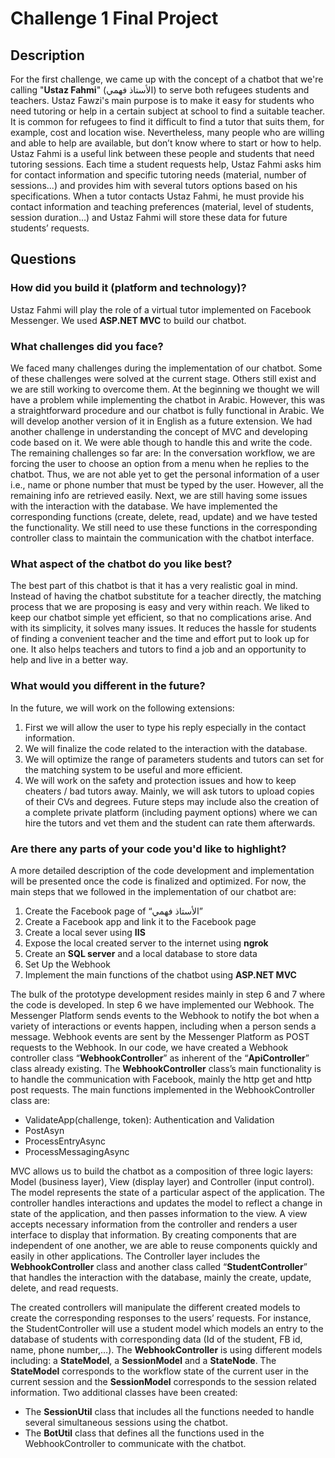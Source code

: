 # Challenge 1 Final Project

## Description

For the first challenge, we came up with the concept of a chatbot that we're calling "**Ustaz Fahmi**" (الأستاذ فهمي) to serve both refugees students and teachers. Ustaz Fawzi's main purpose is to make it easy for students who need tutoring or help in a certain subject at school to find a suitable teacher. It is common for refugees to find it difficult to find a tutor that suits them, for example, cost and location wise. Nevertheless, many people who are willing and able to help are available, but don’t know where to start or how to help. Ustaz Fahmi is a useful link between these people and students that need tutoring sessions. Each time a student requests help, Ustaz Fahmi asks him for contact information and specific tutoring needs (material, number of sessions...) and provides him with several tutors options based on his specifications. When a tutor contacts Ustaz Fahmi, he must provide his contact information and teaching preferences (material, level of students, session duration…) and Ustaz Fahmi will store these data for future students’ requests.

## Questions

### How did you build it (platform and technology)?

Ustaz Fahmi will play the role of a virtual tutor implemented on Facebook Messenger.  We used **ASP.NET MVC** to build our chatbot. 

### What challenges did you face?

We faced many challenges during the implementation of our chatbot. Some of these challenges were solved at the current stage. Others still exist and we are still working to overcome them. At the beginning we thought we will have a problem while implementing the chatbot in Arabic. However, this was a straightforward procedure and our chatbot is fully functional in Arabic. We will develop another version of it in English as a future extension. We had another challenge in understanding the concept of  MVC and developing code based on it. We were able though to handle this and write the code. The remaining challenges so far are: In the conversation workflow, we are forcing the user to choose an option from a menu when he replies to the chatbot. Thus, we are not able yet to get the personal information of a user i.e., name or phone number that must be typed by the user. However, all the remaining info are retrieved easily. Next, we are still having some issues with the interaction with the database. We have implemented the corresponding functions (create, delete, read, update) and we have tested the functionality. We still need to use these functions in the corresponding controller class to maintain the communication with the chatbot interface.

### What aspect of the chatbot do you like best? 

The best part of this chatbot is that it has a very realistic goal in mind. Instead of having the chatbot substitute for a teacher directly, the matching process that we are proposing is easy and very within reach. We liked to keep our chatbot simple yet efficient, so that no complications arise. And with its simplicity, it solves many issues. It reduces the hassle for students of finding a convenient teacher and the time and effort put to look up for one. It also helps teachers and tutors to find a job and an opportunity to help and live in a better way.

### What would you different in the future? 

In the future, we will work on the following extensions:
1.	First we will allow the user to type his reply especially in the contact information. 
2.	We will finalize the code related to the interaction with the database.
3.	We will optimize the range of parameters students and tutors can set for the matching system to be useful and more efficient.
4.	 We will work on the safety and protection issues and how to keep cheaters / bad tutors away. Mainly, we will ask tutors to upload copies of their CVs and degrees. Future steps may include also the creation of a complete private platform (including payment options) where we can hire the tutors and vet them and the student can rate them afterwards.

### Are there any parts of your code you'd like to highlight?

A more detailed description of the code development and implementation will be presented once the code is finalized and optimized. For now, the main steps that we followed in the implementation of our chatbot are:
1. Create the Facebook page of “الأستاذ فهمي”
2. Create a Facebook app and link it to the Facebook page
3. Create a local sever using **IIS**
4. Expose the local created server to the internet using **ngrok**
5. Create an **SQL server** and a local database to store data
6. Set Up the Webhook
7. Implement the main functions of the chatbot using **ASP.NET MVC**

The bulk of the prototype development resides mainly in step 6 and 7 where the code is developed. In step 6 we have implemented our Webhook. The Messenger Platform sends events to the Webhook to notify the bot when a variety of interactions or events happen, including when a person sends a message. Webhook events are sent by the Messenger Platform as POST requests to the Webhook. In our code, we have created a Webhook controller class “**WebhookController**” as inherent of the “**ApiController**” class already existing. The **WebhookController** class’s main functionality is to handle the communication with Facebook, mainly the http get and http post requests. The main functions implemented in the WebhookController class are:
-	ValidateApp(challenge, token): Authentication and Validation
-	PostAsyn
-	ProcessEntryAsync
-	ProcessMessagingAsync

MVC allows us to build the chatbot as a composition of three logic layers: Model (business layer), View (display layer) and Controller (input control). The model represents the state of a particular aspect of the application. The controller handles interactions and updates the model to reflect a change in state of the application, and then passes information to the view. A view accepts necessary information from the controller and renders a user interface to display that information. By creating components that are independent of one another, we are able to reuse components quickly and easily in other applications. 
The Controller layer includes the **WebhookController** class and another class called “**StudentController**” that handles the interaction with the database, mainly the create, update, delete, and read requests.

The created controllers will manipulate the different created models to create the corresponding responses to the users’ requests. For instance, the StudentController will use a student model which models an entry to the database of students with corresponding data (Id of the student, FB id, name, phone number,…).
The **WebhookController** is using different models including: a **StateModel**, a **SessionModel** and a **StateNode**. The **StateModel** corresponds to the workflow state of the current user in the current session and the **SessionModel** corresponds to the session related information.
Two additional classes have been created:
-	The **SessionUtil** class that includes all the functions needed to handle several simultaneous sessions using the chatbot.
-	The **BotUtil** class that defines all the functions used in the WebhookController to communicate with the chatbot.

